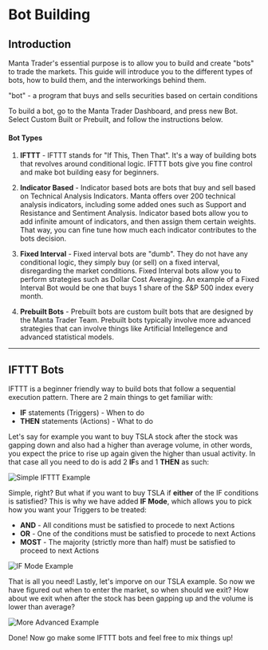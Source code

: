 # Bot Building

## Introduction

Manta Trader's essential purpose is to allow you to build and create "bots" to trade the markets.
This guide will introduce you to the different types of bots, how to build them, and the interworkings
behind them.

"bot" - a program that buys and sells securities based on certain conditions

To build a bot, go to the Manta Trader Dashboard, and press new Bot. Select Custom Built or Prebuilt,
and follow the instructions below.

#### Bot Types

1. **IFTTT** - IFTTT stands for "If This, Then That". It's a way of building bots that revolves
   around conditional logic. IFTTT bots give you fine control and make bot building easy for beginners.

2. **Indicator Based** - Indicator based bots are bots that buy and sell based on Technical Analysis
   Indicators. Manta offers over 200 technical analysis indicators, including some added ones such as
   Support and Resistance and Sentiment Analysis. Indicator based bots allow you to add infinite amount
   of indicators, and then assign them certain weights. That way, you can fine tune how much each indicator
   contributes to the bots decision.

3. **Fixed Interval** - Fixed interval bots are "dumb". They do not have any conditional logic, they simply
   buy (or sell) on a fixed interval, disregarding the market conditions. Fixed Interval bots allow you to perform
   strategies such as Dollar Cost Averaging. An example of a Fixed Interval Bot would be one that buys 1 share of the
   S&P 500 index every month.

4. **Prebuilt Bots** - Prebuilt bots are custom built bots that are designed by the Manta Trader Team. Prebuilt bots
   typically involve more advanced strategies that can involve things like Artificial Intellegence and advanced statistical
   models.

---

## IFTTT Bots

IFTTT is a beginner friendly way to build bots that follow a sequential execution pattern. There are 2 main things to get familiar with: 

* **IF** statements (Triggers) - When to do
* **THEN** statements (Actions) - What to do 

Let's say for example you want to buy TSLA stock after the stock was gapping down and also had a higher than average volume, in other words, you expect the price to rise up again given the higher than usual activity. In that case all you need to do is add 2 **IF**s and 1 **THEN** as such:

![Simple IFTTT Example](https://raw.githubusercontent.com/Manta-AI/Manta-Docs/master/src/imgs/Manta-IFTTT-simple.png "Simple IFTTT Example")

Simple, right? But what if you want to buy TSLA if **either** of the IF conditions is satisfied? This is why we have added **IF Mode**, which allows you to pick how you want your Triggers to be treated:

* **AND** - All conditions must be satisfied to procede to next Actions
* **OR** - One of the conditions must be satisfied to procede to next Actions
* **MOST** - The majority (strictly more than half) must be satisfied to proceed to next Actions

![IF Mode Example](https://github.com/Manta-AI/Manta-Docs/blob/master/src/imgs/Manta-IFTTT-ifmode.png "IF Mode Demo")

That is all you need! Lastly, let's imporve on our TSLA example. So now we have figured out when to enter the market, so when should we exit? How about we exit when after the stock has been gapping up and the volume is lower than average?

![More Advanced Example](https://github.com/Manta-AI/Manta-Docs/blob/master/src/imgs/Manta-IFTTT-simple2.png "More Advanced Demo")

Done! Now go make some IFTTT bots and feel free to mix things up!




